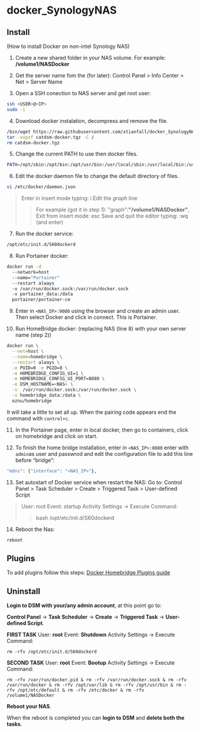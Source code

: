# docker_SynologyNAS
## Install
(How to install Docker on non-intel Synology NAS)
1. Create a new shared folder in your NAS volume. 
For example: **/volume1/NASDocker**
2. Get the server name fom the (for later):
	Control Panel > Info Center > Net > Server Name

3. Open a SSH conection to NAS server and get root user:
```bash
ssh <USER>@<IP>
sudo -i
```

4. Download docker instalation, decompress and remove the file.
```bash
/bin/wget https://raw.githubusercontent.com/xtianfall/docker_SynologyNAS/master/catdsm-docker.tgz
tar -xvpzf catdsm-docker.tgz -C /
rm catdsm-docker.tgz
```

5. Change the current PATH to use then docker files.
```bash
PATH=/opt/sbin:/opt/bin:/opt/usr/bin:/usr/local/sbin:/usr/local/bin:/usr/sbin:/usr/bin:/sbin:/bin
```

6. Edit the docker daemon file to change the default directory of files.
```bash
vi /etc/docker/daemon.json
```
> Enter in insert mode typing: i
> Edit the *graph* line
>> For example (got it in step 1):
>> "graph":**"/volume1/NASDocker"**,
> Exit from insert mode: esc
> Save and quit the editor typing: :wq (and enter)

7. Run the docker service:
```bash
/opt/etc/init.d/S60dockerd
```

8. Run Portainer docker:
```bash
docker run -d 
  --network=host 
  --name="Portainer" 
  --restart always 
  -v /var/run/docker.sock:/var/run/docker.sock 
  -v portainer_data:/data 
  portainer/portainer-ce
```

9. Enter in `<NAS_IP>:9000` using the browser and create an admin user. 
Then select Docker and click in connect. 
This is Portainer.

10. Run HomeBridge docker:
(replacing NAS (line 8) with your own server name (step 2))
```bash
docker run \
  --net=host \
  --name=homebridge \
  --restart always \
  -e PUID=0 -e PGID=0 \
  -e HOMEBRIDGE_CONFIG_UI=1 \
  -e HOMEBRIDGE_CONFIG_UI_PORT=8080 \
  -e DSM_HOSTNAME=<NAS> \
  -v  /var/run/docker.sock:/var/run/docker.sock \
  -v homebridge_data:/data \
  oznu/homebridge
```
It will take a little to set all up. When the pairing code appears end the command with `control+c`.

11. In the Portainer page, enter in local docker, then go to containers, click on homebridge and click on start.

12. To finish the home bridge installation, enter in `<NAS_IP>:8080` enter with `admin`as user and passwrod and edit the configuration file to add this line before “bridge”:
```bash
"mdns": {"interface": "<NAS_IP>"},
```

13. Set autostart of Docker service when restart the NAS:
Go to: Control Panel > Task Scheduler > Create > Triggered Task > User-defined Script
>User: root
>Event: startup
>Activity Settings -> Execute Command:
>>bash /opt/etc/init.d/S60dockerd

14. Reboot the Nas:
```bash
reboot
```

## Plugins
To add plugins follow this steps:
[Docker Homebridge Plugins guide](https://github.com/oznu/docker-homebridge#homebridge-plugins)

## Uninstall
<b>Login to DSM with your/any admin account</b>, at this point go to:

  <b>Control Panel</b> -> <b>Task Scheduler</b> -> <b>Create</b> -> <b>Triggered Task</b> -> <b>User-defined Script</b>.

  <b>FIRST TASK</b>
  User: <b>root</b>
  Event: <b>Shutdown</b>
  Activity Settings -> Execute Command:
  ```
  rm -rfv /opt/etc/init.d/S60dockerd
  ```

  <b>SECOND TASK</b>
  User: <b>root</b>
  Event: <b>Bootup</b>
  Activity Settings -> Execute Command:
  ```
rm -rfv /var/run/docker.pid & rm -rfv /var/run/docker.sock & rm -rfv /var/run/docker & rm -rfv /opt/var/lib & rm -rfv /opt/usr/bin & rm -rfv /opt/etc/default & rm -rfv /etc/docker & rm -rfv /volume1/NASDocker
```

  <b>Reboot your NAS</b>.

  When the reboot is completed you can <b>login to DSM</b> and <b>delete both the tasks</b>.


